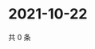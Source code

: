 # 2021-10-22

共 0 条

<!-- BEGIN WEIBO -->
<!-- 最后更新时间 Fri Oct 22 2021 10:04:04 GMT+0800 (China Standard Time) -->

<!-- END WEIBO -->
